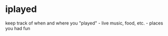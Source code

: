 iplayed
=======

keep track of when and where you "played" - live music, food, etc. - places you had fun
